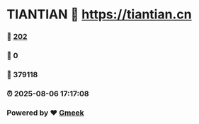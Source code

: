 # TIANTIAN :link: https://tiantian.cn 
### :page_facing_up: [202](https://tiantian.cn/tag.html) 
### :speech_balloon: 0 
### :hibiscus: 379118 
### :alarm_clock: 2025-08-06 17:17:08 
### Powered by :heart: [Gmeek](https://github.com/Meekdai/Gmeek)
